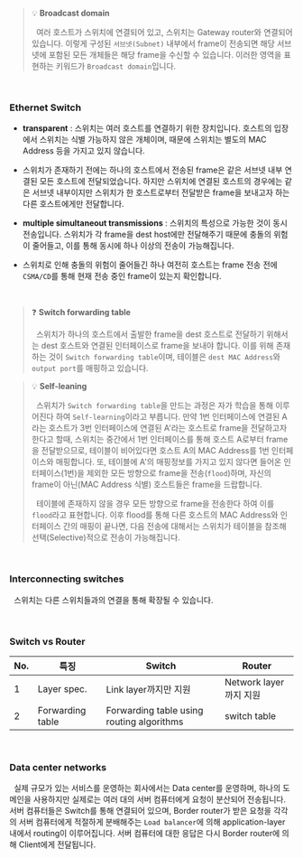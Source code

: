 > 💡 **Broadcast domain**
>
> &nbsp;&nbsp;여러 호스트가 스위치에 연결되어 있고, 스위치는 Gateway router와 연결되어 있습니다. 이렇게 구성된 `서브넷(Subnet)` 내부에서 frame이 전송되면 해당 서브넷에 포함된 모든 개체들은 해당 frame을 수신할 수 있습니다. 이러한 영역을 표현하는 키워드가 `Broadcast domain`입니다. 

<br>

### Ethernet Switch

- **transparent** : 스위치는 여러 호스트를 연결하기 위한 장치입니다. 호스트의 입장에서 스위치는 식별 가능하지 않은 개체이며, 때문에 스위치는 별도의 MAC Address 등을 가지고 있지 않습니다.

- 스위치가 존재하기 전에는 하나의 호스트에서 전송된 frame은 같은 서브넷 내부 연결된 모든 호스트에 전달되었습니다. 하지만 스위치에 연결된 호스트의 경우에는 같은 서브넷 내부이지만 스위치가 한 호스트로부터 전달받은 frame을 보내고자 하는 다른 호스트에게만 전달합니다.

- **multiple simultaneout transmissions** : 스위치의 특성으로 가능한 것이 동시 전송입니다. 스위치가 각 frame을 dest host에만 전달해주기 때문에 충돌의 위험이 줄어들고, 이를 통해 동시에 하나 이상의 전송이 가능해집니다.

- 스위치로 인해 충돌의 위험이 줄어들긴 하나 여전히 호스트는 frame 전송 전에 `CSMA/CD`를 통해 현재 전송 중인 frame이 있는지 확인합니다.

<br>

> ❓ **Switch forwarding table**
>
> &nbsp;&nbsp;스위치가 하나의 호스트에서 출발한 frame을 dest 호스트로 전달하기 위해서는 dest 호스트와 연결된 인터페이스로 frame을 보내야 합니다. 이를 위해 존재하는 것이 `Switch forwarding table`이며, 테이블은 `dest MAC Address`와 `output port`를 매핑하고 있습니다.

> 💡 **Self-leaning**
> 
> &nbsp;&nbsp;스위치가 `Switch forwarding table`을 만드는 과정은 자가 학습을 통해 이루어진다 하여 `Self-learning`이라고 부릅니다. 만약 1번 인터페이스에 연결된 A라는 호스트가 3번 인터페이스에 연결된 A'라는 호스트로 frame을 전달하고자 한다고 할때, 스위치는 중간에서 1번 인터페이스를 통해 호스트 A로부터 frame을 전달받으므로, 테이블이 비어있다면 호스트 A의 MAC Address를 1번 인터페이스와 매핑합니다. 또, 테이블에 A'의 매핑정보를 가지고 있지 않다면 들어온 인터페이스(1번)을 제외한 모든 방향으로 frame을 전송(`flood`)하며, 자신의 frame이 아닌(MAC Address 식별) 호스트들은 frame을 드랍합니다.
>
> &nbsp;&nbsp;테이블에 존재하지 않을 경우 모든 방향으로 frame을 전송한다 하여 이를 `flood`라고 표현합니다. 이후 flood를 통해 다른 호스트의 MAC Address와 인터페이스 간의 매핑이 끝나면, 다음 전송에 대해서는 스위치가 테이블을 참조해 선택(Selective)적으로 전송이 가능해집니다.

<br>

### Interconnecting switches

&nbsp;&nbsp;스위치는 다른 스위치들과의 연결을 통해 확장될 수 있습니다.

<br>

### Switch vs Router

| No. | 특징 | Switch | Router |
| --- | --- | --- | --- |
| 1 | Layer spec. | Link layer까지만 지원 | Network layer까지 지원 |
| 2 | Forwarding table | Forwarding table using routing algorithms | switch table |

<br>

### Data center networks

&nbsp;&nbsp;실제 규모가 있는 서비스를 운영하는 회사에서는 Data center를 운영하며, 하나의 도메인을 사용하지만 실제로는 여러 대의 서버 컴퓨터에게 요청이 분산되어 전송됩니다. 서버 컴퓨터들은 Switch를 통해 연결되어 있으며, Border router가 받은 요청을 각각의 서버 컴퓨터에게 적절하게 분배해주는 `Load balancer`에 의해 application-layer 내에서 routing이 이루어집니다. 서버 컴퓨터에 대한 응답은 다시 Border router에 의해 Client에게 전달됩니다.